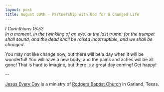 ```yaml
---
layout: post
title: August 30th - Partnership with God for a Changed Life
---
```


_I Corinthians 15:52  
In a moment, in the twinkling of an eye, at the last trump: for the
trumpet shall sound, and the dead shall be raised incorruptible, and
we shall be changed._

You may not like change now, but there will be a day when it will
be wonderful! You will have a new body, and the pains and aches will
be all gone! That is hard to imagine, but there is a great day
coming! Get happy!

 --

<a href=http://jesuseveryday.net>Jesus Every Day</a> is a ministry of <a href=http://rodgersbaptist.net>Rodgers Baptist Church</a> in Garland, Texas.
